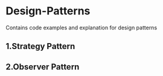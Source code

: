 # Design-Patterns
Contains code examples and explanation for design patterns
## 1.Strategy Pattern
## 2.Observer Pattern
